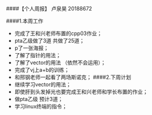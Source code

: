 ####【个人周报】 卢泉昊 20188672

####1.本周工作
- 完成了王和兴老师布置的cpp03作业；
- pta乙级做了3道 共做了25道；
- p了一张海报；
- 了解了指针的用法；
- 了解了vector的用法 （依然不会运用）；
- 完成了vj上a+b的训练；
- 和邢钢老师一起看了两场斯诺克；
####2.下周计划
- 继续学习vector的用法；
- 即使肝到头发掉光也要完成王和兴老师和学长布置的作业；
- 做pta乙级 预计3道；
- 学习linux终端的指令；
